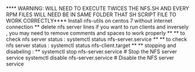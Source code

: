 **** WARNING: WILL NEED TO EXECUTE TWICES THE NFS.SH AND EVERY RPM FILES WILL NEED BE IN SAME FOLDER THAT SH SCRIPT FILE TO WORK CORRECTLY****
Install nfs-utils on centos 7 without internet connection
** delete nfs server lines if you want to run clients and inversely , you may need to remove comments and spaces to work properly **
** to check nfs server status : systemctl status nfs-server.service **
** to check nfs server status : systemctl status nfs-client.target **
** stopping and disabeling : **
systemctl stop nfs-server.service  # Stop the NFS server service
systemctl disable nfs-server.service  # Disable the NFS server service
